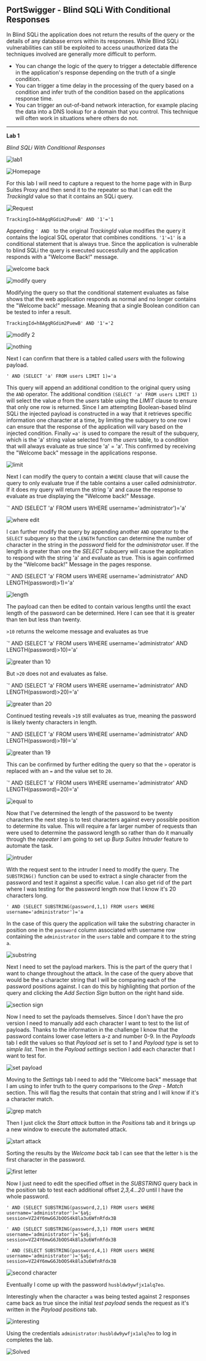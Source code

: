 ## **PortSwigger - Blind SQLi With Conditional Responses**

In Blind SQLi the application does not return the results of the query or the details of any database errors within its responses. While Blind SQLi vulnerabilities can still be exploited to access unauthorized data the techniques involved are generally more difficult to perform.  

* You can change the logic of the query to trigger a detectable difference in the application's response depending on the truth of a single condition.
* You can trigger a time delay in the processing of the query based on a condition and infer truth of the condition based on the applications response time.
* You can trigger an out-of-band network interaction, for example placing the data into a DNS lookup for a domain that you control. This technique will often work in situations where others do not.

---

**Lab 1**

*Blind SQLi With Conditional Responses*

![lab1](/docs/assets/images/portswigger/sqli/blindsqli/conditionalresponses/cr01.png)

![Homepage](/docs/assets/images/portswigger/sqli/blindsqli/conditionalresponses/cr02.png)

For this lab I will need to capture a request to the home page with in Burp Suites Proxy and then send it to the repeater so that I can edit the *TrackingId* value so that it contains an SQLi query. 


![Request](/docs/assets/images/portswigger/sqli/blindsqli/conditionalresponses/cr03.png)

`TrackingId=h8AgqRGdim2PuewB' AND '1'='1` 

Appending `' AND ` to the original *TrackingId* value modifies the query it contains the logical SQL operator that combines conditions. `'1'=1'` is a conditional statement that is always true. Since the application is vulnerable to blind SQLi the query is executed successfully and the application responds with a "Welcome Back!" message.  

![welcome back](/docs/assets/images/portswigger/sqli/blindsqli/conditionalresponses/cr04.png)

![modify query](/docs/assets/images/portswigger/sqli/blindsqli/conditionalresponses/cr05.png)

Modifying the query so that the conditional statement evaluates as false shows that the web application responds as normal and no longer contains the "Welcome back!" message. Meaning that a single Boolean condition can be tested to infer a result. 

`TrackingId=h8AgqRGdim2PuewB' AND '1'='2` 

![modify 2](/docs/assets/images/portswigger/sqli/blindsqli/conditionalresponses/cr06.png)

![nothing](/docs/assets/images/portswigger/sqli/blindsqli/conditionalresponses/cr07.png)

Next I can confirm that there is a tabled called *users* with the following payload. 

`' AND (SELECT 'a' FROM users LIMIT 1)='a` 

This query will append an additional condition to the original query using the `AND` operator. The additional condition `(SELECT 'a' FROM users LIMIT 1)` will select the value *a* from the *users* table using the *LIMIT* clause to ensure that only one row is returned. Since I am attempting Boolean-based blind SQLi the injected payload is constructed in a way that it retrieves specific information one character at a time, by limiting the subquery to one row I can ensure that the response of the application will vary based on the injected condition. Finally `=a'` is used to compare the result of the subquery, which is the 'a' string value selected from the *users* table, to a condition that will always evaluate as true since 'a' = 'a'. This confirmed by receiving the "Welcome back" message in the applications response.  

![limit](/docs/assets/images/portswigger/sqli/blindsqli/conditionalresponses/cr08.png)

Next I can modify the query to contain a `WHERE` clause that will cause the query to only evaluate true if the table contains a user called *administrator*. If it does my query will return the string 'a' and cause the response to evaluate as true displaying the "Welcome back!" Message. 

`' AND (SELECT 'a' FROM users WHERE username='administrator')='a'  

![where edit](/docs/assets/images/portswigger/sqli/blindsqli/conditionalresponses/cr09.png)

I can further modify the query by appending another `AND` operator to the `SELECT` subquery so that the `LENGTH` function can determine the number of character in the string in the *password* field for the *administrator* user. If the length is greater than one the *SELECT* subquery will cause the application to respond with the string 'a' and evaluate as true. This is again confirmed by the "Welcome back!" Message in the pages response. 

`' AND (SELECT 'a' FROM users WHERE username='administrator' AND LENGTH(password)>1)='a'

![length](/docs/assets/images/portswigger/sqli/blindsqli/conditionalresponses/cr10.png)

The payload can then be edited to contain various lengths until the exact length of the password can be determined. Here I can see that it is greater than ten but less than twenty. 

`>10` returns the welcome message and evaluates as true 

`' AND (SELECT 'a' FROM users WHERE username='administrator' AND LENGTH(password)>10)='a'  

![greater than 10](/docs/assets/images/portswigger/sqli/blindsqli/conditionalresponses/cr11.png)

But `>20` does not and evaluates as false. 

`' AND (SELECT 'a' FROM users WHERE username='administrator' AND LENGTH(password)>20)='a'  

![greater than 20](/docs/assets/images/portswigger/sqli/blindsqli/conditionalresponses/cr12.png)

Continued testing reveals `>19` still evaluates as true, meaning the password is likely twenty characters in length. 

`' AND (SELECT 'a' FROM users WHERE username='administrator' AND LENGTH(password)>19)='a'

![greater than 19](/docs/assets/images/portswigger/sqli/blindsqli/conditionalresponses/cr13.png)

This can be confirmed by further editing the query so that the `>` operator is replaced with an `=` and the value set to `20`. 

`' AND (SELECT 'a' FROM users WHERE username='administrator' AND LENGTH(password)=20)='a' 

![equal to](/docs/assets/images/portswigger/sqli/blindsqli/conditionalresponses/cr14.png)

Now that I've determined the length of the password to be twenty characters the next step is to test characters against every possible position to determine its value. This will require a far larger number of requests than were used to determine the password length so rather than do it manually through the *repeater* I am going to set up *Burp Suites Intruder* feature to automate the task. 

![intruder](/docs/assets/images/portswigger/sqli/blindsqli/conditionalresponses/cr15.png)

With the request sent to the intruder I need to modify the query. The `SUBSTRING()` function can be used to extract a single character from the password and test it against a specific value. I can also get rid of the part where I was testing for the password length now that I know it's 20 characters long. 

`' AND (SELECT SUBSTRING(password,1,1) FROM users WHERE username='administrator')='a` 

In the case of this query the application will take the substring character in position one in the `password` column associated with username row containing the `administrator` in the `users` table and compare it to the string `a`.  

![substring](/docs/assets/images/portswigger/sqli/blindsqli/conditionalresponses/cr16.png)

Next I need to set the payload markers. This is the part of the query that I want to change throughout the attack. In the case of the query above that would be the `a` character string that I will be comparing each of the password positions against. I can do this by highlighting that portion of the query and clicking the *Add Section Sign* button on the right hand side.  

![section sign](/docs/assets/images/portswigger/sqli/blindsqli/conditionalresponses/cr17.png)

Now I need to set the payloads themselves. Since I don't have the pro version I need to manually add each character I want to test to the list of payloads. Thanks to the information in the challenge I know that the password contains lower case letters a-z and number 0-9. In the *Payloads* tab I edit the values so that *Payload set* is set to *1* and *Payload type* is set to *simple list*. Then in the *Payload settings* section I add each character that I want to test for. 

![set payload](/docs/assets/images/portswigger/sqli/blindsqli/conditionalresponses/cr18.png)

Moving to the *Settings* tab I need to add the "Welcome back" message that I am using to infer truth to the query comparisons to the *Grep - Match* section. This will flag the results that contain that string and I will know if it's a character match. 

![grep match](/docs/assets/images/portswigger/sqli/blindsqli/conditionalresponses/cr19.png)

Then I just click the *Start attack* button in the *Positions* tab and it brings up a new window to execute the automated attack. 

![start attack](/docs/assets/images/portswigger/sqli/blindsqli/conditionalresponses/cr20.png)

Sorting the results by the *Welcome back* tab I can see that the letter `h` is the first character in the password. 

![first letter](/docs/assets/images/portswigger/sqli/blindsqli/conditionalresponses/cr21.png)

Now I just need to edit the specified offset in the *SUBSTRING* query back in the position tab to test each additional offset *2,3,4...20* until I have the whole password. 

`' AND (SELECT SUBSTRING(password,2,1) FROM users WHERE username='administrator')='§a§; session=VZ24Y6mwG6JbOOS4k8la3u6WfnRfdx3B` 

`' AND (SELECT SUBSTRING(password,3,1) FROM users WHERE username='administrator')='§a§; session=VZ24Y6mwG6JbOOS4k8la3u6WfnRfdx3B` 

`' AND (SELECT SUBSTRING(password,4,1) FROM users WHERE username='administrator')='§a§; session=VZ24Y6mwG6JbOOS4k8la3u6WfnRfdx3B`

![second character](/docs/assets/images/portswigger/sqli/blindsqli/conditionalresponses/cr22.png)

Eventually I come up with the password `husbldw9ywfjx1alq7eo`. 

Interestingly when the character `a` was being tested against 2 responses came back as true since the initial *test payload* sends the request as it's written in the *Payload positions* tab. 

![interesting](/docs/assets/images/portswigger/sqli/blindsqli/conditionalresponses/cr23.png)

Using the credentials `administrator:husbldw9ywfjx1alq7eo` to log in completes the lab.

![Solved](/docs/assets/images/portswigger/sqli/blindsqli/conditionalresponses/cr24.png)





